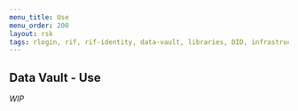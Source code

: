 ```yaml
---
menu_title: Use
menu_order: 200
layout: rsk
tags: rlogin, rif, rif-identity, data-vault, libraries, DID, infrastructure, mobile, protocols, mvp, design, rbtc, defi, decentralized, quick-start, guides, tutorial, networks, dapps, tools, rootstock, rsk, ethereum, smart-contracts, install, get-started, how-to, mainnet, testnet, contracts, wallets, web3, crypto
---
```


## Data Vault - Use

*WIP*
